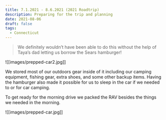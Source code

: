 ```yaml
---
title: 7.1.2021 - 8.6.2021 (2021 Roadtrip)
description: Preparing for the trip and planning
date: 2021-08-06
draft: false
tags:
  - Connecticut
---
```

> We definitely wouldn’t have been able to do this without the help of Taya’s dad letting us borrow the Sears hamburger!  

![[images/prepped-car2.jpg]]  

We stored most of our outdoors gear inside of it including our camping equipment, fishing gear, extra shoes, and some other backup items. Having the hamburger also made it possible for us to sleep in the car if we needed to or for car camping.

To get ready for the morning drive we packed the RAV besides the things we needed in the morning.  

![[images/prepped-car.jpg]]